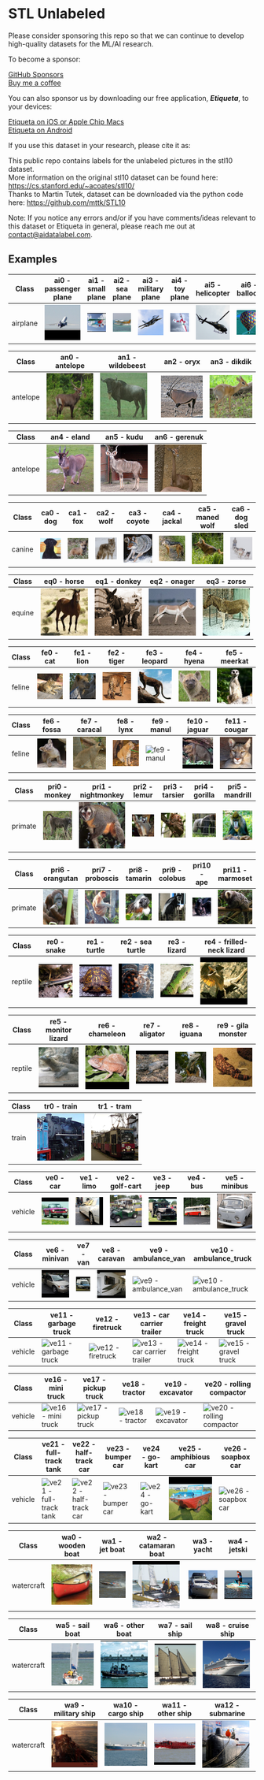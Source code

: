# STL Unlabeled 

Please consider sponsoring this repo so that we can continue to develop high-quality datasets for the ML/AI research.

To become a sponsor:

[GitHub Sponsors](https://github.com/sponsors/semihyagli) <br/>
[Buy me a coffee](https://buymeacoffee.com/semihyagli) <br/>

You can also sponsor us by downloading our free application, **_Etiqueta_**, to your devices:

[Etiqueta on iOS or Apple Chip Macs](https://apps.apple.com/us/app/etiqueta/id6504646776) <br/>
[Etiqueta on Android](https://play.google.com/store/apps/details?id=com.aidatalabel.etiqueta) <br/>

If you use this dataset in your research, please cite it as: <br/>


This public repo contains labels for the unlabeled pictures in the stl10 dataset. <br/>
More information on the original stl10 dataset can be found here: https://cs.stanford.edu/~acoates/stl10/ <br/>
Thanks to Martin Tutek, dataset can be downloaded via the python code here: https://github.com/mttk/STL10

Note: If you notice any errors and/or if you have comments/ideas relevant to this dataset or Etiqueta in general, please reach me out at [contact@aidatalabel.com](mailto:contact@aidatalabel.com).

## Examples

Class | ai0 - passenger plane | ai1 - small plane | ai2 - sea plane | ai3 - military plane | ai4 - toy plane | ai5 - helicopter | ai6 - balloon | ai7 - zeppelin | 
--- | --- | --- | --- | --- | --- | --- | --- | --- | 
airplane | ![ai0 - passenger plane](examples/airplane/ai0-passenger%20plane.png) | ![ai1 - small plane](examples/airplane/ai1-small%20plane.png) | ![ai2 - sea plane](examples/airplane/ai2-sea%20plane.png) | ![ai3 - military plane](examples/airplane/ai3-military%20plane.png) | ![ai4 - toy plane](examples/airplane/ai4-toy%20plane.png) | ![ai5 - helicopter](examples/airplane/ai5-helicopter.png) | ![ai6 - balloon](examples/airplane/ai6-balloon.png) | ![ai7 - zeppelin](examples/airplane/ai7-zeppelin.png) | 


Class | an0 - antelope | an1 - wildebeest | an2 - oryx | an3 - dikdik |
--- | --- | --- | --- | --- |
antelope | ![an0-antelope](examples/antelope/an0-antelope.png) | ![an1-wildebeest](examples/antelope/an1-wildebeest.png) | ![an2-oryx](examples/antelope/an2-oryx.png) | ![an3-dikdik](examples/antelope/an3-dikdik.png) | 

Class | an4 - eland | an5 - kudu | an6 - gerenuk | 
--- | --- | --- | --- |
antelope | ![an4-eland](examples/antelope/an4-eland.png) | ![an5-kudu](examples/antelope/an5-kudu.png) | ![an6-gerenuk](examples/antelope/an6-gerenuk.png) | 


Class  | ca0 - dog | ca1 - fox | ca2 - wolf | ca3 - coyote | ca4 - jackal | ca5 - maned wolf | ca6 - dog sled
--- | --- | --- | --- | --- | --- | --- | --- |
canine | ![ca0 - dog](examples/canine/ca0-dog.png) | ![ca1 - fox](examples/canine/ca1-fox.png) | ![ca2 - wolf](examples/canine/ca2-wolf.png) | ![ca3 - coyote](examples/canine/ca3-coyote.png) | ![ca4 - jackal](examples/canine/ca4-jackal.png) | ![ca5 - maned wolf](examples/canine/ca5-maned%20wolf.png) | ![ca6 - dog sled](examples/canine/ca6-dog%20sled.png)


Class | eq0 - horse | eq1 - donkey | eq2 - onager | eq3 - zorse |
--- | --- | --- | --- | --- | 
equine | ![eq0 - horse](examples/equine/eq0-horse.png) | ![eq1 - donkey](examples/equine/eq1-donkey.png) | ![eq2 - onager](examples/equine/eq2-onager.png) | ![eq3 - zorse](examples/equine/eq3-zorse.png) | 


Class | fe0 - cat | fe1 - lion | fe2 - tiger | fe3 - leopard | fe4 - hyena | fe5 - meerkat | 
--- | --- | --- | --- | --- | --- | --- |
feline | ![fe0 - cat](examples/feline/fe0-cat.png) | ![fe1 - lion](examples/feline/fe1-lion.png) | ![fe2 - tiger](examples/feline/fe2-tiger.png) | ![fe3 - leopard](examples/feline/fe3-leopard.png) | ![fe4 - hyena](examples/feline/fe4-hyena.png) |  ![fe5 - meerkat](examples/feline/fe5-meerkat.png) |

Class | fe6 - fossa | fe7 - caracal | fe8 - lynx | fe9 - manul | fe10 - jaguar | fe11 - cougar | 
--- | --- | --- | --- | --- | --- | --- | 
feline | ![fe6 - fossa](examples/feline/fe6-fossa.png) | ![fe7 - caracal](examples/feline/fe7-caracal.png) | ![fe8 - lynx](examples/feline/fe8-lynx.png) | ![fe9 - manul](examples/feline/fe9-manul.png) | ![fe10 - jaguar](examples/feline/fe10-jaguar.png) | ![fe11 - cougar](examples/feline/fe11-cougar.png) | 


Class | pri0 - monkey | pri1 - nightmonkey | pri2 - lemur | pri3 - tarsier | pri4 - gorilla | pri5 - mandrill |
--- | --- | --- | --- | --- | --- | --- |
primate | ![pri0 - monkey](examples/primate/pri0-monkey.png) | ![pri1 - nightmonkey](examples/primate/pri1-nightmonkey.png) | ![pri2 - lemur](examples/primate/pri2-lemur.png) | ![pri3 - tarsier](examples/primate/pri3-tarsier.png) | ![pri4 - gorilla](examples/primate/pri4-gorilla.png) | ![pri5 - mandrill](examples/primate/pri5-mandrill.png) |


Class | pri6 - orangutan | pri7 - proboscis | pri8 - tamarin | pri9 - colobus | pri10 - ape | pri11 - marmoset
--- | --- | --- | --- | --- | --- | --- |
primate | ![pri6 - orangutan](examples/primate/pri6-orangutan.png) | ![pri7 - proboscis](examples/primate/pri7-proboscis.png) | ![pri8 - tamarin](examples/primate/pri8-tamarin.png) | ![pri9 - colobus](examples/primate/pri9-colobus.png) | ![pri10 - ape](examples/primate/pri10-ape.png) | ![pri11 - marmoset](examples/primate/pri11-marmoset.png) |


Class |  re0 - snake |  re1 - turtle |  re2 - sea turtle |  re3 - lizard |  re4 - frilled-neck lizard |  
--- | --- | --- | --- | --- | --- | 
reptile |  ![re0 - snake](examples/reptile/re0-snake.png) |  ![re1 - turtle](examples/reptile/re1-turtle.png) |  ![re2 - sea_turtle](examples/reptile/re2-sea_turtle.png) |  ![re3 - lizard](examples/reptile/re3-lizard.png) |  ![re4 - frilled-neck_lizard](examples/reptile/re4-frilldneck_lizard.png) |  


Class |  re5 - monitor lizard |  re6 - chameleon |  re7 - aligator |  re8 - iguana |  re9 - gila monster |  
--- | --- | --- | --- | --- | --- | 
reptile | ![re5 - monitor_lizard](examples/reptile/re5-monitor_lizard.png) | ![re6 - chameleon](examples/reptile/re6-chameleon.png) | ![re7 - aligator](examples/reptile/re7-aligator.png) | ![re8 - iguana](examples/reptile/re8-iguana.png) | ![re9 - gila_monster](examples/reptile/re9-gila_monster.png) | 

Class | tr0 - train | tr1 - tram | 
--- | --- | --- | 
train | ![tr0 - train](/examples/train/tr0-train.png) | ![tr1 - tram](/examples/train/tr1-tram.png) | 

Class | ve0 - car | ve1 - limo | ve2 - golf-cart | ve3 - jeep | ve4 - bus | ve5 - minibus 
--- | --- | --- | --- | --- | --- | --- |
vehicle | ![ve0 - car](examples/vehicle/ve0-car.png) | ![ve1 - limo](examples/vehicle/ve1-limo.png) | ![ve2 - golf-cart](examples/vehicle/ve2-golf-cart.png) | ![ve3 - jeep](examples/vehicle/ve3-jeep.png) | ![ve4 - bus](examples/vehicle/ve4-bus.png) | ![ve5 - minibus](examples/vehicle/ve5-minibus.png) |

Class | ve6 - minivan | ve7 - van | ve8 - caravan | ve9 - ambulance_van | ve10 - ambulance_truck |
--- | --- | --- | --- | --- | --- |
vehicle | ![ve6 - minivan](examples/vehicle/ve6-minivan.png) | ![ve7 - van](examples/vehicle/ve7-van.png) | ![ve8 - caravan](examples/vehicle/ve8-caravan.png) | ![ve9 - ambulance_van](examples/vehicle/ve9-ambulance_van.png) | ![ve10 - ambulance_truck](examples/vehicle/ve10-ambulance_truck.png) |

Class | ve11 - garbage truck | ve12 - firetruck | ve13 - car carrier trailer | ve14 - freight truck | ve15 - gravel truck |
--- | --- | --- | --- | --- | --- |
vehicle | ![ve11 - garbage truck](examples/vehicle/ve11-garbage_truck.png) | ![ve12 - firetruck](examples/vehicle/ve12-firetruck.png) | ![ve13 - car carrier trailer](examples/vehicle/ve13-car_carrier_trailer.png) | ![ve14 - freight truck](examples/vehicle/ve14-freight_truck.png) | ![ve15 - gravel truck](examples/vehicle/ve15-gravel_truck.png) |

Class | ve16 - mini truck | ve17 - pickup truck | ve18 - tractor | ve19 - excavator | ve20 - rolling compactor |
--- | --- | --- | --- | --- | --- |
vehicle | ![ve16 - mini truck](examples/vehicle/ve16-mini_truck.png) | ![ve17 - pickup truck](examples/vehicle/ve17-pickup_truck.png) | ![ve18 - tractor](examples/vehicle/ve18-tractor.png) | ![ve19 - excavator](examples/vehicle/ve19-excavator.png) | ![ve20 - rolling compactor](examples/vehicle/ve20-rolling_compactor.png) |

Class | ve21 - full-track tank | ve22 - half-track car | ve23 - bumper car | ve24 - go-kart | ve25 - amphibious car | ve26 - soapbox car |
--- | --- | --- | --- | --- | --- | --- |
vehicle | ![ve21 - full-track tank](examples/vehicle/ve21-full-track_tank.png) | ![ve22 - half-track car](examples/vehicle/ve22-half-track_car.png) | ![ve23 - bumper car](examples/vehicle/ve23-bumper_car.png) | ![ve24 - go-kart](examples/vehicle/ve24-go-kart.png) | ![ve25 - amphibious car](examples/vehicle/ve25-amphibious_car.png) | ![ve26 - soapbox car](examples/vehicle/ve26-soapbox_car.png) |


Class | wa0 - wooden boat | wa1 - jet boat | wa2 - catamaran boat | wa3 - yacht | wa4 - jetski | 
--- | --- | --- | --- | --- | --- |
watercraft | ![wa0-wooden_boat](examples/watercraft/wa0-wooden_boat.png) | ![wa1-jet_boat](examples/watercraft/wa1-jet_boat.png) | ![wa2-catamaran_boat](examples/watercraft/wa2-catamaran_boat.png) | ![wa3-yacht](examples/watercraft/wa3-yacht.png) | ![wa4-jetski](examples/watercraft/wa4-jetski.png) | 

Class | wa5 - sail boat | wa6 - other boat | wa7 - sail ship | wa8 - cruise ship | 
--- | --- | --- | --- | --- |
watercraft | ![wa5-sail_boat](examples/watercraft/wa5-sail_boat.png) | ![wa6-other_boat](examples/watercraft/wa6-other_boat.png) | ![wa7-sail_ship](examples/watercraft/wa7-sail_ship.png) | ![wa8-cruise_ship](examples/watercraft/wa8-cruise_ship.png) | 

Class | wa9 - military ship | wa10 - cargo ship | wa11 - other ship | wa12 - submarine | 
--- | --- | --- | --- | --- |
watercraft | ![wa9-military_ship](examples/watercraft/wa9-military_ship.png) | ![wa10-cargo_ship](examples/watercraft/wa10-cargo_ship.png) | ![wa11-other_ship](examples/watercraft/wa11-other_ship.png) | ![wa12-submarine](examples/watercraft/wa12-submarine.png) | 

